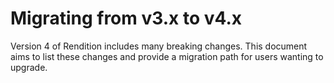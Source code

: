 # Migrating from v3.x to v4.x

Version 4 of Rendition includes many breaking changes. This document aims to
list these changes and provide a migration path for users wanting to upgrade.
